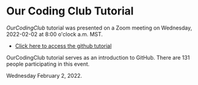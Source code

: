# Our Coding Club Tutorial

*OurCodingClub* tutorial was presented on a Zoom meeting on Wednesday, 2022-02-02 at 8:00 o'clock a.m. MST.   

* [Click here to access the github tutorial](https://ourcodingclub.github.io/tutorials/git/)

OurCodingClub tutorial serves as an introduction to GitHub.  There are 131 people participating in this event.  

Wednesday February 2, 2022.  